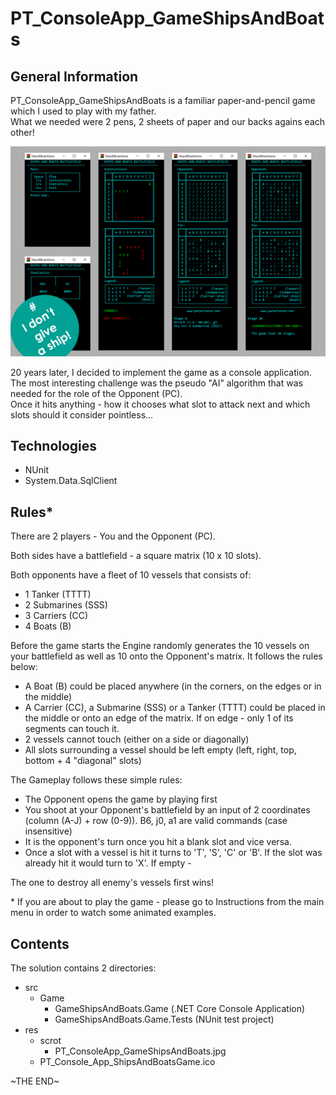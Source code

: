 # PT_ConsoleApp_GameShipsAndBoats

## General Information

PT_ConsoleApp_GameShipsAndBoats is a familiar paper-and-pencil game which I used to play with my father.  
What we needed were 2 pens, 2 sheets of paper and our backs agains each other!

![GitHub Logo](res/scrot/PT_ConsoleApp_GameShipsAndBoats.jpg)

20 years later, I decided to implement the game as a console application.  
The most interesting challenge was the pseudo "AI" algorithm that was needed for the role of the Opponent (PC).  
Once it hits anything - how it chooses what slot to attack next and which slots should it consider pointless...

## Technologies

- NUnit
- System.Data.SqlClient

## Rules\*

There are 2 players - You and the Opponent (PC).

Both sides have a battlefield - a square matrix (10 x 10 slots).

Both opponents have a fleet of 10 vessels that consists of:

- 1 Tanker (TTTT)
- 2 Submarines (SSS)
- 3 Carriers (CC)
- 4 Boats (B)

Before the game starts the Engine randomly generates the 10 vessels on your battlefield as well as 10 onto the Opponent's matrix. It follows the rules below:

- A Boat (B) could be placed anywhere (in the corners, on the edges or in the middle)
- A Carrier (CC), a Submarine (SSS) or a Tanker (TTTT) could be placed in the middle or onto an edge of the matrix. If on edge - only 1 of its segments can touch it.
- 2 vessels cannot touch (either on a side or diagonally)
- All slots surrounding a vessel should be left empty (left, right, top, bottom + 4 "diagonal" slots)

The Gameplay follows these simple rules:

- The Opponent opens the game by playing first
- You shoot at your Opponent's battlefield by an input of 2 coordinates (column (A-J) + row (0-9)). B6, j0, a1 are valid commands (case insensitive)
- It is the opponent's turn once you hit a blank slot and vice versa.
- Once a slot with a vessel is hit it turns to 'T', 'S', 'C' or 'B'. If the slot was already hit it would turn to 'X'. If empty - 

The one to destroy all enemy's vessels first wins!

\* If you are about to play the game - please go to Instructions from the main menu in order to watch some animated examples.

## Contents

The solution contains 2 directories:

- src
  - Game
    - GameShipsAndBoats.Game (.NET Core Console Application)
    - GameShipsAndBoats.Game.Tests (NUnit test project)
- res
  - scrot
    - PT_ConsoleApp_GameShipsAndBoats.jpg
  - PT_Console_App_ShipsAndBoatsGame.ico

\~THE END\~
